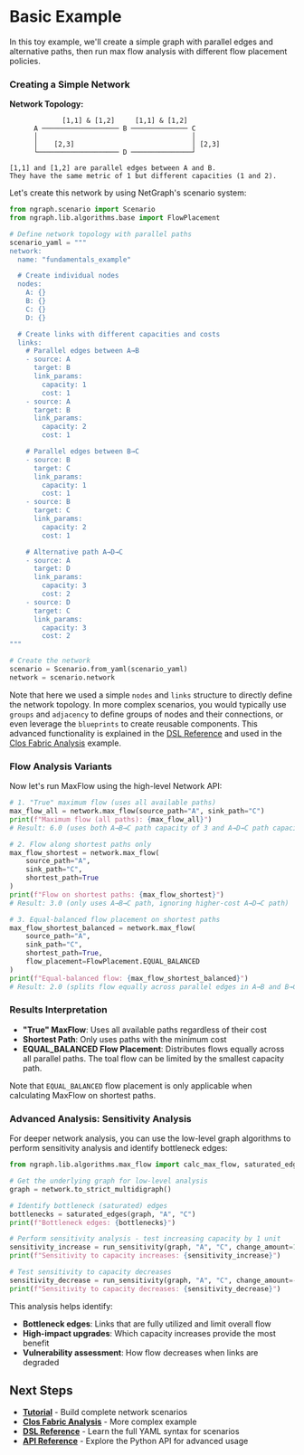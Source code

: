 # Basic Example

In this toy example, we'll create a simple graph with parallel edges and alternative paths, then run max flow analysis with different flow placement policies.

### Creating a Simple Network

**Network Topology:**

```
             [1,1] & [1,2]     [1,1] & [1,2]
      A ─────────────────── B ────────────── C
      │                                      │
      │    [2,3]                             │ [2,3]
      └──────────────────── D ───────────────┘

[1,1] and [1,2] are parallel edges between A and B.
They have the same metric of 1 but different capacities (1 and 2).
```

Let's create this network by using NetGraph's scenario system:

```python
from ngraph.scenario import Scenario
from ngraph.lib.algorithms.base import FlowPlacement

# Define network topology with parallel paths
scenario_yaml = """
network:
  name: "fundamentals_example"

  # Create individual nodes
  nodes:
    A: {}
    B: {}
    C: {}
    D: {}

  # Create links with different capacities and costs
  links:
    # Parallel edges between A→B
    - source: A
      target: B
      link_params:
        capacity: 1
        cost: 1
    - source: A
      target: B
      link_params:
        capacity: 2
        cost: 1

    # Parallel edges between B→C
    - source: B
      target: C
      link_params:
        capacity: 1
        cost: 1
    - source: B
      target: C
      link_params:
        capacity: 2
        cost: 1

    # Alternative path A→D→C
    - source: A
      target: D
      link_params:
        capacity: 3
        cost: 2
    - source: D
      target: C
      link_params:
        capacity: 3
        cost: 2
"""

# Create the network
scenario = Scenario.from_yaml(scenario_yaml)
network = scenario.network
```

Note that here we used a simple `nodes` and `links` structure to directly define the network topology. In more complex scenarios, you would typically use `groups` and `adjacency` to define groups of nodes and their connections, or even leverage the `blueprints` to create reusable components. This advanced functionality is explained in the [DSL Reference](../reference/dsl.md) and used in the [Clos Fabric Analysis](clos-fabric.md) example.

### Flow Analysis Variants

Now let's run MaxFlow using the high-level Network API:

```python
# 1. "True" maximum flow (uses all available paths)
max_flow_all = network.max_flow(source_path="A", sink_path="C")
print(f"Maximum flow (all paths): {max_flow_all}")
# Result: 6.0 (uses both A→B→C path capacity of 3 and A→D→C path capacity of 3)

# 2. Flow along shortest paths only
max_flow_shortest = network.max_flow(
    source_path="A",
    sink_path="C",
    shortest_path=True
)
print(f"Flow on shortest paths: {max_flow_shortest}")
# Result: 3.0 (only uses A→B→C path, ignoring higher-cost A→D→C path)

# 3. Equal-balanced flow placement on shortest paths
max_flow_shortest_balanced = network.max_flow(
    source_path="A",
    sink_path="C",
    shortest_path=True,
    flow_placement=FlowPlacement.EQUAL_BALANCED
)
print(f"Equal-balanced flow: {max_flow_shortest_balanced}")
# Result: 2.0 (splits flow equally across parallel edges in A→B and B→C)
```

### Results Interpretation

- **"True" MaxFlow**: Uses all available paths regardless of their cost
- **Shortest Path**: Only uses paths with the minimum cost
- **EQUAL_BALANCED Flow Placement**: Distributes flows equally across all parallel paths. The toal flow can be limited by the smallest capacity path.

Note that `EQUAL_BALANCED` flow placement is only applicable when calculating MaxFlow on shortest paths.

### Advanced Analysis: Sensitivity Analysis

For deeper network analysis, you can use the low-level graph algorithms to perform sensitivity analysis and identify bottleneck edges:

```python
from ngraph.lib.algorithms.max_flow import calc_max_flow, saturated_edges, run_sensitivity

# Get the underlying graph for low-level analysis
graph = network.to_strict_multidigraph()

# Identify bottleneck (saturated) edges
bottlenecks = saturated_edges(graph, "A", "C")
print(f"Bottleneck edges: {bottlenecks}")

# Perform sensitivity analysis - test increasing capacity by 1 unit
sensitivity_increase = run_sensitivity(graph, "A", "C", change_amount=1.0)
print(f"Sensitivity to capacity increases: {sensitivity_increase}")

# Test sensitivity to capacity decreases
sensitivity_decrease = run_sensitivity(graph, "A", "C", change_amount=-1.0)
print(f"Sensitivity to capacity decreases: {sensitivity_decrease}")
```

This analysis helps identify:
- **Bottleneck edges**: Links that are fully utilized and limit overall flow
- **High-impact upgrades**: Which capacity increases provide the most benefit
- **Vulnerability assessment**: How flow decreases when links are degraded

## Next Steps

- **[Tutorial](../getting-started/tutorial.md)** - Build complete network scenarios
- **[Clos Fabric Analysis](clos-fabric.md)** - More complex example
- **[DSL Reference](../reference/dsl.md)** - Learn the full YAML syntax for scenarios
- **[API Reference](../reference/api.md)** - Explore the Python API for advanced usage
